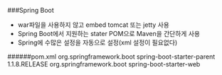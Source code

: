 ###Spring Boot

- war파일을 사용하지 않고 embed tomcat 또는 jetty 사용
- Spring Boot에서 지원하는 stater POM으로 Maven을 간단하게 사용
- Spring에 수많은 설정을 자동으로 설정(xml 설정이 필요없다)


######pom.xml
<parent>
    <groupId>org.springframework.boot</groupId>
    <artifactId>spring-boot-starter-parent</artifactId>
    <version>1.1.8.RELEASE</version>
</parent>
<dependencies>
    <dependency>
        <groupId>org.springframework.boot</groupId>
        <artifactId>spring-boot-starter-web</artifactId>
    </dependency>
</dependencies>
